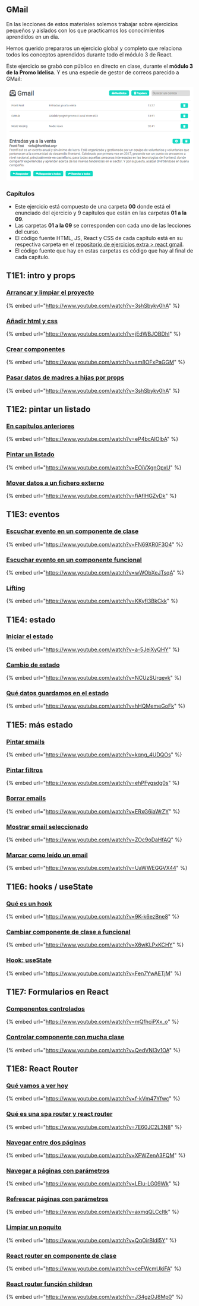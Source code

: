 ## GMail

En las lecciones de estos materiales solemos trabajar sobre ejercicios pequeños y aislados con los que practicamos los conocimientos aprendidos en un día.

Hemos querido prepararos un ejercicio global y completo que relaciona todos los conceptos aprendidos durante todo el módulo 3 de React.

Este ejercicio se grabó con público en directo en clase, durante el **módulo 3 de la Promo Idelisa**. Y es una especie de gestor de correos parecido a GMail:

![GMail](./assets/images/3_ejercicio_global_gmail.png)

### Capítulos

- Este ejercicio está compuesto de una carpeta **00** donde está el enunciado del ejercicio y 9 capítulos que están en las carpetas **01 a la 09**.
- Las carpetas **01 a la 09** se corresponden con cada uno de las lecciones del curso.
- El código fuente HTML, JS, React y CSS de cada capítulo está en su respectiva carpeta en el [repositorio de ejercicios extra > react gmail](https://github.com/Adalab/ejercicios-extra/tree/master/react-gmail).
- El código fuente que hay en estas carpetas es código que hay al final de cada capítulo.

## T1E1: intro y props

### [Arrancar y limpiar el proyecto](https://www.youtube.com/watch?v=3shSbykv0hA)

{% embed url="https://www.youtube.com/watch?v=3shSbykv0hA" %}

### [Añadir html y css](https://www.youtube.com/watch?v=jEdWBJOBDhI)

{% embed url="https://www.youtube.com/watch?v=jEdWBJOBDhI" %}

### [Crear componentes](https://www.youtube.com/watch?v=sm8OFxPaGGM)

{% embed url="https://www.youtube.com/watch?v=sm8OFxPaGGM" %}

### [Pasar datos de madres a hijas por props](https://www.youtube.com/watch?v=3shSbykv0hA)

{% embed url="https://www.youtube.com/watch?v=3shSbykv0hA" %}

## T1E2: pintar un listado

### [En capítulos anteriores](https://www.youtube.com/watch?v=eP4bcAIOlbA)

{% embed url="https://www.youtube.com/watch?v=eP4bcAIOlbA" %}

### [Pintar un listado](https://www.youtube.com/watch?v=EOiVXgnOpxU)

{% embed url="https://www.youtube.com/watch?v=EOiVXgnOpxU" %}

### [Mover datos a un fichero externo](https://www.youtube.com/watch?v=fiAflHGZvDk)

{% embed url="https://www.youtube.com/watch?v=fiAflHGZvDk" %}

## T1E3: eventos

### [Escuchar evento en un componente de clase](https://www.youtube.com/watch?v=FN69XR0F3O4)

{% embed url="https://www.youtube.com/watch?v=FN69XR0F3O4" %}

### [Escuchar evento en un componente funcional](https://www.youtube.com/watch?v=wWObXeJTsqA)

{% embed url="https://www.youtube.com/watch?v=wWObXeJTsqA" %}

### [Lifting](https://www.youtube.com/watch?v=KKyfl3BkCkk)

{% embed url="https://www.youtube.com/watch?v=KKyfl3BkCkk" %}

## T1E4: estado

### [Iniciar el estado](https://www.youtube.com/watch?v=a-5JeiXyQHY)

{% embed url="https://www.youtube.com/watch?v=a-5JeiXyQHY" %}

### [Cambio de estado](https://www.youtube.com/watch?v=NCUzSUrqevk)

{% embed url="https://www.youtube.com/watch?v=NCUzSUrqevk" %}

### [Qué datos guardamos en el estado](https://www.youtube.com/watch?v=hHQMemeGoFk)

{% embed url="https://www.youtube.com/watch?v=hHQMemeGoFk" %}

## T1E5: más estado

### [Pintar emails](https://www.youtube.com/watch?v=kqng_4UDQOs)

{% embed url="https://www.youtube.com/watch?v=kqng_4UDQOs" %}

### [Pintar filtros](https://www.youtube.com/watch?v=ehPFygsdg0s)

{% embed url="https://www.youtube.com/watch?v=ehPFygsdg0s" %}

### [Borrar emails](https://www.youtube.com/watch?v=ERxG6iaWrZY)

{% embed url="https://www.youtube.com/watch?v=ERxG6iaWrZY" %}

### [Mostrar email seleccionado](https://www.youtube.com/watch?v=ZOc9oDaHfAQ)

{% embed url="https://www.youtube.com/watch?v=ZOc9oDaHfAQ" %}

### [Marcar como leído un email](https://www.youtube.com/watch?v=UaWWEGGVX44)

{% embed url="https://www.youtube.com/watch?v=UaWWEGGVX44" %}

## T1E6: hooks / useState

### [Qué es un hook](https://www.youtube.com/watch?v=9K-k6ezBne8)

{% embed url="https://www.youtube.com/watch?v=9K-k6ezBne8" %}

### [Cambiar componente de clase a funcional](https://www.youtube.com/watch?v=X6wKLPxKCHY)

{% embed url="https://www.youtube.com/watch?v=X6wKLPxKCHY" %}

### [Hook: useState](https://www.youtube.com/watch?v=Fen7YwAETjM)

{% embed url="https://www.youtube.com/watch?v=Fen7YwAETjM" %}

## T1E7: Formularios en React

### [Componentes controlados](https://www.youtube.com/watch?v=mQfhciPXx_o)

{% embed url="https://www.youtube.com/watch?v=mQfhciPXx_o" %}

### [Controlar componente con mucha clase](https://www.youtube.com/watch?v=QedVNI3v1OA)

{% embed url="https://www.youtube.com/watch?v=QedVNI3v1OA" %}

## T1E8: React Router

### [Qué vamos a ver hoy](https://www.youtube.com/watch?v=f-kVm47Yfwc)

{% embed url="https://www.youtube.com/watch?v=f-kVm47Yfwc" %}

### [Qué es una spa router y react router](https://www.youtube.com/watch?v=7E60JC2L3N8)

{% embed url="https://www.youtube.com/watch?v=7E60JC2L3N8" %}

### [Navegar entre dos páginas](https://www.youtube.com/watch?v=XFWZenA3FQM)

{% embed url="https://www.youtube.com/watch?v=XFWZenA3FQM" %}

### [Navegar a páginas con parámetros](https://www.youtube.com/watch?v=LElu-LG09Wk)

{% embed url="https://www.youtube.com/watch?v=LElu-LG09Wk" %}

### [Refrescar páginas con parámetros](https://www.youtube.com/watch?v=axmqQLCcItk)

{% embed url="https://www.youtube.com/watch?v=axmqQLCcItk" %}

### [Limpiar un poquito](https://www.youtube.com/watch?v=QqOirBIdI5Y)

{% embed url="https://www.youtube.com/watch?v=QqOirBIdI5Y" %}

### [React router en componente de clase](https://www.youtube.com/watch?v=ceFWcmUkiFA)

{% embed url="https://www.youtube.com/watch?v=ceFWcmUkiFA" %}

### [React router función children](https://www.youtube.com/watch?v=J34gzOJ8Mp0)

{% embed url="https://www.youtube.com/watch?v=J34gzOJ8Mp0" %}